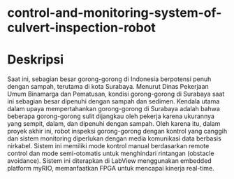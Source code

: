 # control-and-monitoring-system-of-culvert-inspection-robot

# Deskripsi
Saat ini, sebagian besar gorong-gorong di Indonesia berpotensi penuh dengan sampah, terutama di kota Surabaya. Menurut Dinas Pekerjaan Umum Binamarga dan Pematusan, kondisi gorong-gorong di Surabaya saat ini sebagian besar dipenuhi dengan sampah dan sedimen. Kendala utama dalam upaya mempertahankan gorong-gorong di Surabaya adalah bahwa beberapa gorong-gorong sulit dijangkau oleh pekerja karena ukurannya yang sempit, dalam, dan dipenuhi dengan sampah. Oleh karena itu, dalam proyek akhir ini, robot inspeksi gorong-gorong dengan kontrol yang canggih dan sistem monitoring diperlukan dengan media komunikasi data berbasis nirkabel. Sistem ini memiliki mode kontrol manual berdasarkan remote control dan mode semi-otomatis untuk menghindari rintangan (obstacle avoidance). Sistem ini diterapkan di LabView menggunakan embedded platform myRIO, memanfaatkan FPGA untuk mencapai kinerja real-time. 





